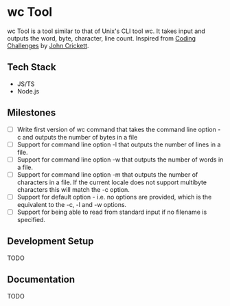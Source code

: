 # wc Tool

wc Tool is a tool similar to that of Unix's CLI tool wc. It takes input and outputs the word, byte, character, line count. Inspired from [Coding Challenges](https://codingchallenges.fyi/) by [John Crickett](https://github.com/JohnCrickett).

## Tech Stack

- JS/TS
- Node.js

## Milestones

- [ ] Write first version of wc command that takes the command line option -c and outputs the number of bytes in a file
- [ ] Support for command line option -l that outputs the number of lines in a file.
- [ ] Support for command line option -w that outputs the number of words in a file.
- [ ] Support for command line option -m that outputs the number of characters in a file. If the current locale does not support multibyte characters this will match the -c option.
- [ ] Support for default option - i.e. no options are provided, which is the equivalent to the -c, -l and -w options.
- [ ] Support for being able to read from standard input if no filename is specified.

## Development Setup

TODO

## Documentation

TODO
